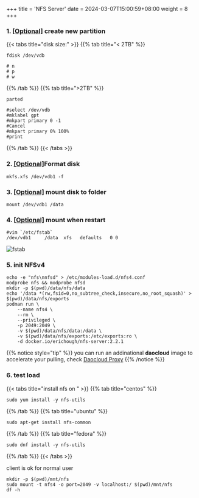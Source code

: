 +++
title = 'NFS Server'
date = 2024-03-07T15:00:59+08:00
weight = 8
+++

### 1. [[Optional]]() create new partition
{{< tabs title="disk size:" >}}
{{% tab title="< 2TB" %}}
```shell
fdisk /dev/vdb

# n
# p
# w
```

{{% /tab %}}
{{% tab title="\>2TB" %}}
```shell
parted

#select /dev/vdb 
#mklabel gpt 
#mkpart primary 0 -1
#Cancel
#mkpart primary 0% 100%
#print
```

{{% /tab %}}
{{< /tabs >}}

### 2. [[Optional]]()Format disk
```shell
mkfs.xfs /dev/vdb1 -f
```

### 3. [[Optional]]() mount disk to folder
```shell
mount /dev/vdb1 /data
```

### 4. [[Optional]]() mount when restart
```shell
#vim `/etc/fstab` 
/dev/vdb1     /data  xfs   defaults   0 0
```
![fstab](../asset/fstab.png)

### 5. init NFSv4 
```shell
echo -e "nfs\nnfsd" > /etc/modules-load.d/nfs4.conf
modprobe nfs && modprobe nfsd
mkdir -p $(pwd)/data/nfs/data
echo '/data *(rw,fsid=0,no_subtree_check,insecure,no_root_squash)' > $(pwd)/data/nfs/exports
podman run \
    --name nfs4 \
    --rm \
    --privileged \
    -p 2049:2049 \
    -v $(pwd)/data/nfs/data:/data \
    -v $(pwd)/data/nfs/exports:/etc/exports:ro \
    -d docker.io/erichough/nfs-server:2.2.1
```

{{% notice style="tip" %}}
you can run an addinational **daocloud** image to accelerate your pulling, check [Daocloud Proxy](daocloud/index.html)
{{% /notice %}}

### 6. test load
{{< tabs title="install nfs on " >}}
{{% tab title="centos" %}}
```shell
sudo yum install -y nfs-utils
```
{{% /tab %}}
{{% tab title="ubuntu" %}}
```shell
sudo apt-get install nfs-common
```
{{% /tab %}}
{{% tab title="fedora" %}}
```shell
sudo dnf install -y nfs-utils
```
{{% /tab %}}
{{< /tabs >}}

client is ok for normal user
```shell
mkdir -p $(pwd)/mnt/nfs
sudo mount -t nfs4 -o port=2049 -v localhost:/ $(pwd)/mnt/nfs
df -h
```


